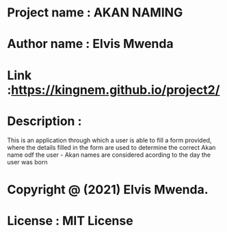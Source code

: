 # Project name : AKAN NAMING


# Author name : Elvis Mwenda


# Link :https://kingnem.github.io/project2/

# Description :
  This is an application through which a user is able to fill a form provided,
  where the details filled in the form are used to determine 
  the correct Akan name odf the user - Akan names are considered acording to the day the user was born
  
  
  # Copyright @ (2021) Elvis Mwenda.
  # License : MIT License






